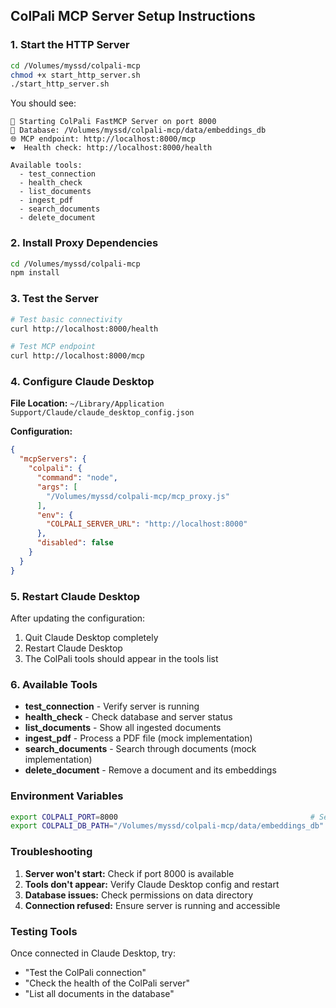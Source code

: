 ## ColPali MCP Server Setup Instructions

### 1. Start the HTTP Server

```bash
cd /Volumes/myssd/colpali-mcp
chmod +x start_http_server.sh
./start_http_server.sh
```

You should see:
```
🚀 Starting ColPali FastMCP Server on port 8000
📁 Database: /Volumes/myssd/colpali-mcp/data/embeddings_db
🌐 MCP endpoint: http://localhost:8000/mcp
❤️  Health check: http://localhost:8000/health

Available tools:
  - test_connection
  - health_check  
  - list_documents
  - ingest_pdf
  - search_documents
  - delete_document
```

### 2. Install Proxy Dependencies

```bash
cd /Volumes/myssd/colpali-mcp
npm install
```

### 3. Test the Server

```bash
# Test basic connectivity
curl http://localhost:8000/health

# Test MCP endpoint
curl http://localhost:8000/mcp
```

### 4. Configure Claude Desktop

**File Location:** `~/Library/Application Support/Claude/claude_desktop_config.json`

**Configuration:**
```json
{
  "mcpServers": {
    "colpali": {
      "command": "node",
      "args": [
        "/Volumes/myssd/colpali-mcp/mcp_proxy.js"
      ],
      "env": {
        "COLPALI_SERVER_URL": "http://localhost:8000"
      },
      "disabled": false
    }
  }
}
```

### 5. Restart Claude Desktop

After updating the configuration:
1. Quit Claude Desktop completely
2. Restart Claude Desktop
3. The ColPali tools should appear in the tools list

### 6. Available Tools

- **test_connection** - Verify server is running
- **health_check** - Check database and server status
- **list_documents** - Show all ingested documents  
- **ingest_pdf** - Process a PDF file (mock implementation)
- **search_documents** - Search through documents (mock implementation)
- **delete_document** - Remove a document and its embeddings

### Environment Variables

```bash
export COLPALI_PORT=8000                                           # Server port
export COLPALI_DB_PATH="/Volumes/myssd/colpali-mcp/data/embeddings_db"  # Database path
```

### Troubleshooting

1. **Server won't start:** Check if port 8000 is available
2. **Tools don't appear:** Verify Claude Desktop config and restart
3. **Database issues:** Check permissions on data directory
4. **Connection refused:** Ensure server is running and accessible

### Testing Tools

Once connected in Claude Desktop, try:
- "Test the ColPali connection"
- "Check the health of the ColPali server"
- "List all documents in the database"
